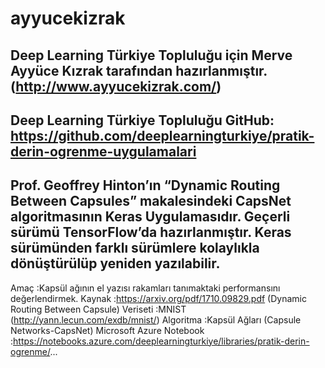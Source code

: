# ayyucekizrak
Deep Learning Türkiye Topluluğu için Merve Ayyüce Kızrak tarafından hazırlanmıştır. (http://www.ayyucekizrak.com/)
---
Deep Learning Türkiye Topluluğu GitHub: https://github.com/deeplearningturkiye/pratik-derin-ogrenme-uygulamalari
---
Prof. Geoffrey Hinton’ın “Dynamic Routing Between Capsules” makalesindeki CapsNet algoritmasının Keras Uygulamasıdır.
Geçerli sürümü TensorFlow’da hazırlanmıştır. Keras sürümünden farklı sürümlere kolaylıkla dönüştürülüp yeniden yazılabilir.
---
Amaç                        :Kapsül ağının el yazısı rakamları tanımaktaki performansını değerlendirmek.
Kaynak                      :https://arxiv.org/pdf/1710.09829.pdf (Dynamic Routing Between Capsule)
Veriseti                    :MNIST (http://yann.lecun.com/exdb/mnist/)
Algoritma                   :Kapsül Ağları (Capsule Networks-CapsNet)
Microsoft Azure Notebook    :https://notebooks.azure.com/deeplearningturkiye/libraries/pratik-derin-ogrenme/...
